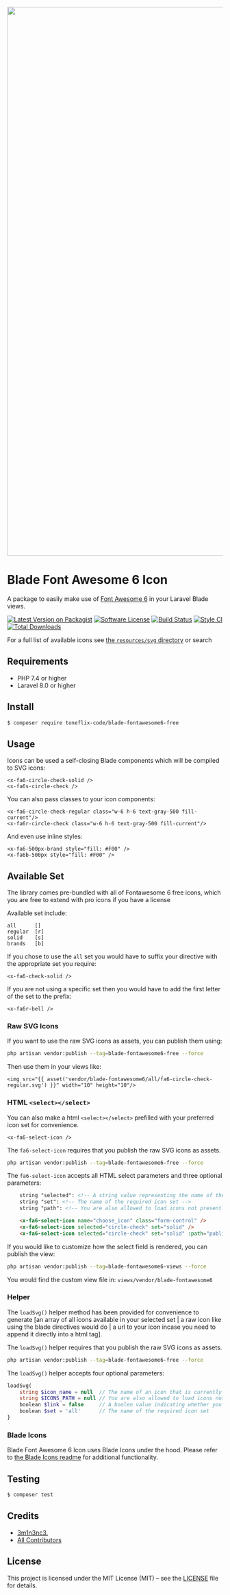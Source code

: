 <p align="center">
    <img src="https://banners.beyondco.de/Blade%20Font%20Awesome%206%20Icon.png?theme=light&packageManager=composer+require&packageName=toneflix-code%2Fblade-fontawesome6-free&pattern=topography&style=style_2&description=A+package+to+easily+make+use+of+Font+Awesome+6+Icons+in+your+Laravel+Blade+views.&md=1&showWatermark=1&fontSize=100px&images=https%3A%2F%2Flaravel.com%2Fimg%2Flogomark.min.svg" width="1280" title="Social Card Blade Font Awesome 6 Icon">
</p>

# Blade Font Awesome 6 Icon

A package to easily make use of [Font Awesome 6](https://fontawesome.com/) in your Laravel Blade views.

[![Latest Version on Packagist][ico-version]][link-packagist]
[![Software License][ico-license]](LICENSE)
[![Build Status][ico-github-actions]][link-github-actions]
[![Style CI][ico-styleci]][link-styleci]
[![Total Downloads][ico-downloads]][link-downloads]

For a full list of available icons see [the `resources/svg` directory](./resources/svg) or search

## Requirements

- PHP 7.4 or higher
- Laravel 8.0 or higher

## Install

```sh
$ composer require toneflix-code/blade-fontawesome6-free
```

## Usage

Icons can be used a self-closing Blade components which will be compiled to SVG icons:
```blade
<x-fa6-circle-check-solid />
<x-fa6s-circle-check />
```

You can also pass classes to your icon components:
```blade
<x-fa6-circle-check-regular class="w-6 h-6 text-gray-500 fill-current"/>
<x-fa6r-circle-check class="w-6 h-6 text-gray-500 fill-current"/>
```

And even use inline styles:
```blade
<x-fa6-500px-brand style="fill: #F00" />
<x-fa6b-500px style="fill: #F00" />
```

## Available Set

The library comes pre-bundled with all of Fontawesome 6 free icons, which you are free to extend with pro icons if you have a license

Available set include:
```
all      []
regular  [r]
solid    [s]
brands   [b]
```
If you chose to use the `all` set you would have to suffix your directive with the appropriate set you require:
```
<x-fa6-check-solid />
``` 

If you are not using a specific set then you would have to add the first letter of the set to the prefix:
```
<x-fa6r-bell />
``` 

### Raw SVG Icons
 
If you want to use the raw SVG icons as assets, you can publish them using: 

```bash
php artisan vendor:publish --tag=blade-fontawesome6-free --force
```

Then use them in your views like:

```blade
<img src="{{ asset('vendor/blade-fontawesome6/all/fa6-circle-check-regular.svg') }}" width="10" height="10"/>
```

### HTML `<select></select>`
You can also make a html `<select></select>` prefilled with your preferred icon set for convenience.
```blade
<x-fa6-select-icon />
```
The `fa6-select-icon` requires that you publish the raw SVG icons as assets.

```bash
php artisan vendor:publish --tag=blade-fontawesome6-free --force
```

The `fa6-select-icon` accepts all HTML select parameters and three optional parameters:
```html
    string "selected": <!-- A string value representing the name of the currently selected icon -->
    string "set": <!-- The name of the required icon set -->
    string "path": <!-- You are also allowed to load icons not presently part of the library, in this case use an absolute path to the required icons directory -->

    <x-fa6-select-icon name="choose_icon" class="form-control" />
    <x-fa6-select-icon selected="circle-check" set="solid" />
    <x-fa6-select-icon selected="circle-check" set="solid" :path="public_path('icons/remix')" />
```
If you would like to customize how the select field is rendered, you can publish the view:

```bash
php artisan vendor:publish --tag=blade-fontawesome6-views --force
```
You would find the custom view file in: `views/vendor/blade-fontawesome6`


### Helper
The `loadSvg()` helper method has been provided for convenience to generate [an array of all icons available in your selected set | a raw icon like using the blade directives would do | a url to your icon incase you need to append it directly into a html tag].

The `loadSvg()` helper requires that you publish the raw SVG icons as assets.

```bash
php artisan vendor:publish --tag=blade-fontawesome6-free --force
```

The `loadSvg()` helper accepts four optional parameters:
```php
loadSvg(
    string $icon_name = null  // The name of an icon that is currently available in the active set
    string $ICONS_PATH = null // You are also allowed to load icons not presently part of the library, in this case use an absolute path to the required icons directory
    boolean $link = false     // A boolen value indicating whether you want a the raw icon returned or an absolute link to the icon
    boolean $set = 'all'      // The name of the required icon set
}
```

### Blade Icons

Blade Font Awesome 6 Icon uses Blade Icons under the hood. Please refer to [the Blade Icons readme](https://github.com/blade-ui-kit/blade-icons) for additional functionality.


## Testing

```bash
$ composer test
```

## Credits

- [3m1n3nc3.][link-author] 
- [All Contributors][link-contributors]

## License

This project is licensed under the MIT License (MIT) – see the [LICENSE](LICENSE) file for details.

[ico-version]: https://img.shields.io/badge/packagist-v1.00-blue.svg?style=flat-square&logo=packagist
[ico-license]: https://img.shields.io/badge/license-MIT-brightgreen.svg?style=flat-square
[ico-github-actions]: https://img.shields.io/github/workflow/status/toneflix/blade-fontawesome6-free/Tests.svg?style=flat-square
[ico-styleci]: https://styleci.io/repos/442621603/shield
[ico-downloads]: https://img.shields.io/packagist/dt/toneflix-code/blade-fontawesome6-free.svg?style=flat-square

[link-packagist]: https://packagist.org/packages/toneflix-code/blade-fontawesome6-free
[link-github-actions]: https://github.com/toneflix/blade-fontawesome6-free/actions
[link-styleci]: https://styleci.io/repos/442621603
[link-downloads]: https://packagist.org/packages/toneflix-code/blade-fontawesome6-free
[link-author]: https://github.com/3m1n3nc3 
[link-contributors]: ../../contributors
